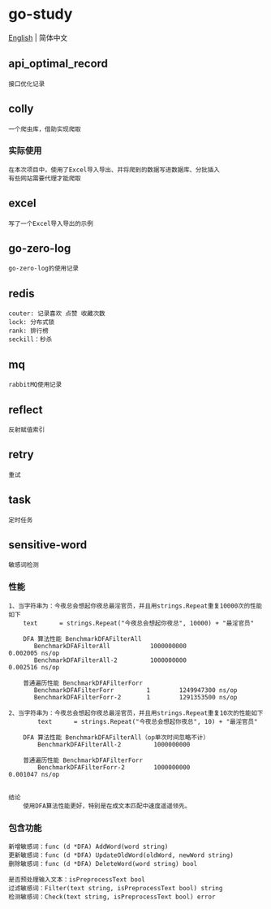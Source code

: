 # go-study
[English](https://github.com/linbe-ff/go_study/README.md) | 简体中文

## api_optimal_record 
    接口优化记录

## colly
    一个爬虫库，借助实现爬取
###  实际使用
    在本次项目中，使用了Excel导入导出、并将爬到的数据写进数据库、分批插入
    有些网站需要代理才能爬取

## excel
    写了一个Excel导入导出的示例

## go-zero-log
    go-zero-log的使用记录

## redis
    couter: 记录喜欢 点赞 收藏次数
    lock: 分布式锁
    rank: 排行榜
    seckill：秒杀

## mq
    rabbitMQ使用记录

## reflect 
    反射赋值索引

## retry
    重试

## task
    定时任务

## sensitive-word
    敏感词检测
### 性能
```
1、当字符串为：今夜总会想起你夜总最淫官员，并且用strings.Repeat重复10000次的性能如下
    text      = strings.Repeat("今夜总会想起你夜总", 10000) + "最淫官员"
    
    DFA 算法性能 BenchmarkDFAFilterAll
       BenchmarkDFAFilterAll           1000000000               0.002005 ns/op
       BenchmarkDFAFilterAll-2         1000000000               0.002516 ns/op
    
    普通遍历性能 BenchmarkDFAFilterForr
       BenchmarkDFAFilterForr         1        1249947300 ns/op
       BenchmarkDFAFilterForr-2       1        1291353500 ns/op    
   
2、当字符串为：今夜总会想起你夜总最淫官员，并且用strings.Repeat重复10次的性能如下
        text      = strings.Repeat("今夜总会想起你夜总", 10) + "最淫官员"
        
    DFA 算法性能 BenchmarkDFAFilterAll（op单次时间忽略不计） 
        BenchmarkDFAFilterAll-2         1000000000
    
    普通遍历性能 BenchmarkDFAFilterForr
        BenchmarkDFAFilterForr-2        1000000000               0.001047 ns/op
    
    
结论 
    使用DFA算法性能更好，特别是在成文本匹配中速度遥遥领先。
```
### 包含功能
```
新增敏感词：func (d *DFA) AddWord(word string)
更新敏感词：func (d *DFA) UpdateOldWord(oldWord, newWord string)
删除敏感词：func (d *DFA) DeleteWord(word string) bool

是否预处理输入文本：isPreprocessText bool
过滤敏感词：Filter(text string, isPreprocessText bool) string
检测敏感词：Check(text string, isPreprocessText bool) error

```


